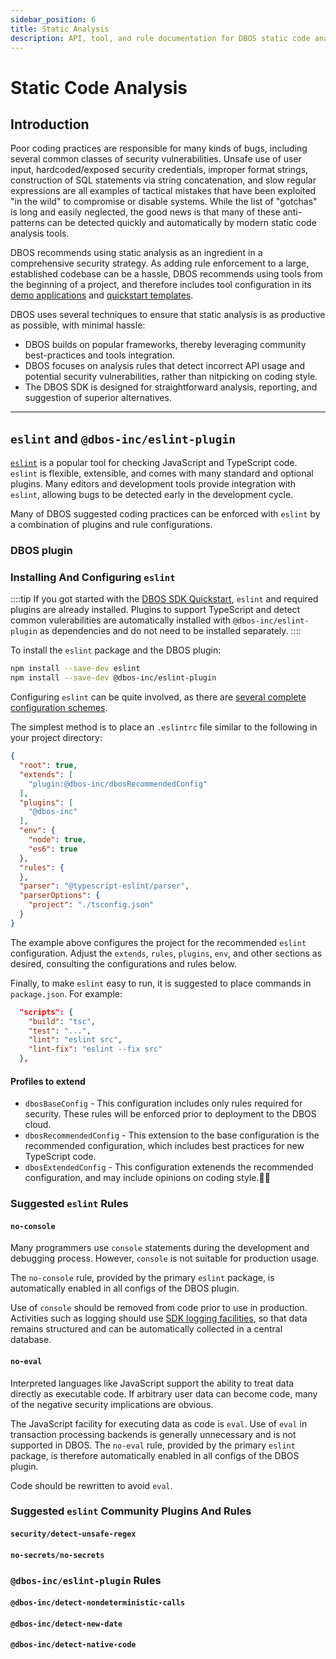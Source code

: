 ```yaml
---
sidebar_position: 6
title: Static Analysis
description: API, tool, and rule documentation for DBOS static code analysis
---
```


# Static Code Analysis

## Introduction

Poor coding practices are responsible for many kinds of bugs, including several common classes of security vulnerabilities.
Unsafe use of user input, hardcoded/exposed security credentials, improper format strings, construction of SQL statements via string concatenation, and slow regular expressions are all examples of tactical mistakes that have been exploited "in the wild" to compromise or disable systems.
While the list of "gotchas" is long and easily neglected, the good news is that many of these anti-patterns can be detected quickly and automatically by modern static code analysis tools.

DBOS recommends using static analysis as an ingredient in a comprehensive security strategy.  As adding rule enforcement to a large, established codebase can be a hassle, DBOS recommends using tools from the beginning of a project, and therefore includes tool configuration in its [demo applications](https://github.com/dbos-inc/dbos-demo-apps) and [quickstart templates](../getting-started/quickstart.md).

DBOS uses several techniques to ensure that static analysis is as productive as possible, with minimal hassle:
* DBOS builds on popular frameworks, thereby leveraging community best-practices and tools integration.
* DBOS focuses on analysis rules that detect incorrect API usage and potential security vulnerabilities, rather than nitpicking on coding style.
* The DBOS SDK is designed for straightforward analysis, reporting, and suggestion of superior alternatives.

---

## `eslint` and `@dbos-inc/eslint-plugin`

[`eslint`](https://eslint.org/) is a popular tool for checking JavaScript and TypeScript code.  `eslint` is flexible, extensible, and comes with many standard and optional plugins.  Many editors and development tools provide integration with `eslint`, allowing bugs to be detected early in the development cycle.

Many of DBOS suggested coding practices can be enforced with `eslint`  by a combination of plugins and rule configurations.

### DBOS plugin

### Installing And Configuring `eslint`

::::tip
If you got started with the [DBOS SDK Quickstart](../getting-started/quickstart.md), `eslint` and required plugins are already installed.
Plugins to support TypeScript and detect common vulerabilities are automatically installed with `@dbos-inc/eslint-plugin` as dependencies and do not need to be installed separately.
::::

To install the `eslint` package and the DBOS plugin:
```bash
npm install --save-dev eslint
npm install --save-dev @dbos-inc/eslint-plugin
```

Configuring `eslint` can be quite involved, as there are [several complete configuration schemes](https://eslint.org/docs/latest/use/configure/configuration-files#configuration-file-formats).

The simplest method is to place an `.eslintrc` file similar to the following in your project directory:
```json
{
  "root": true,
  "extends": [
    "plugin:@dbos-inc/dbosRecommendedConfig"
  ],
  "plugins": [
    "@dbos-inc"
  ],
  "env": {
    "node": true,
    "es6": true
  },
  "rules": {
  },
  "parser": "@typescript-eslint/parser",
  "parserOptions": {
    "project": "./tsconfig.json"
  }
}
```

The example above configures the project for the recommended `eslint` configuration.  Adjust the `extends`, `rules`, `plugins`, `env`, and other sections as desired, consulting the configurations and rules below.

Finally, to make `eslint` easy to run, it is suggested to place commands in `package.json`.  For example:
```json
  "scripts": {
    "build": "tsc",
    "test": "...",
    "lint": "eslint src",
    "lint-fix": "eslint --fix src"
  },

```

#### Profiles to extend

* `dbosBaseConfig` - This configuration includes only rules required for security.  These rules will be enforced prior to deployment to the DBOS cloud.
* `dbosRecommendedConfig` - This extension to the base configuration is the recommended configuration, which includes best practices for new TypeScript code.
* `dbosExtendedConfig` - This configuration extenends the recommended configuration, and may include opinions on coding style.

### Suggested `eslint` Rules

#### `no-console`
Many programmers use `console` statements during the development and debugging process.  However, `console` is not suitable for production usage.

The `no-console` rule, provided by the primary `eslint` package, is automatically enabled in all configs of the DBOS plugin.

Use of `console` should be removed from code prior to use in production.  Activities such as logging should use [SDK logging facilities](../tutorials/logging.md), so that data remains structured and can be automatically collected in a central database.

#### `no-eval`
Interpreted languages like JavaScript support the ability to treat data directly as executable code.  If arbitrary user data can become code, many of the negative security implications are obvious.

The JavaScript facility for executing data as code is `eval`.  Use of `eval` in transaction processing backends is generally unnecessary and is not supported in DBOS.  The `no-eval` rule, provided by the primary `eslint` package, is therefore automatically enabled in all configs of the DBOS plugin.

Code should be rewritten to avoid `eval`.

### Suggested `eslint` Community Plugins And Rules

#### `security/detect-unsafe-regex`
#### `no-secrets/no-secrets`

### `@dbos-inc/eslint-plugin` Rules

#### `@dbos-inc/detect-nondeterministic-calls`
#### `@dbos-inc/detect-new-date`
#### `@dbos-inc/detect-native-code`

